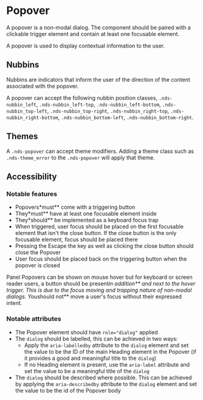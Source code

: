 # Popover

A popover is a non-modal dialog. The component should be paired with a clickable trigger element and contain at least one focusable element.

A popover is used to display contextual information to the user.

## Nubbins

Nubbins are indicators that inform the user of the direction of the content associated with the popover.

A popover can accept the following nubbin position classes, `.nds-nubbin_left`, `.nds-nubbin_left-top`, `.nds-nubbin_left-bottom`, `.nds-nubbin_top-left`, `.nds-nubbin_top-right`, `.nds-nubbin_right-top`, `.nds-nubbin_right-bottom`, `.nds-nubbin_bottom-left`, `.nds-nubbin_bottom-right`.

## Themes

A `.nds-popover` can accept theme modifiers. Adding a theme class such as `.nds-theme_error` to the `.nds-popover` will apply that theme.

## Accessibility

### Notable features

- Popovers*must** come with a triggering button
- They*must** have at least one focusable element inside
- They*should** be implemented as a keyboard focus trap
- When triggered, user focus should be placed on the first focusable element that isn't the close button. If the close button is the only focusable element, focus should be placed there
- Pressing the Escape the key as well as clicking the close button should close the Popover
- User focus should be placed back on the triggering button when the popover is closed

Panel Popovers can be shown on mouse hover but for keyboard or screen reader users, a button should be present*in addition** and next to the hover trigger.
This is due to the focus moving and trapping nature of non-modal dialogs. You*should not** move a user's focus without their expressed intent.

### Notable attributes

- The Popover element should have `role="dialog"` applied
- The `dialog` should be labelled, this can be achieved in two ways:
  - Apply the `aria-labelledby` attribute to the `dialog` element and set the value to be the ID of the main Heading element in the Popover (if it provides a good and meaningful title to the `dialog`)
  - If no Heading element is present, use the `aria-label` attribute and set the value to be a meaningful title of the `dialog`
- The `dialog` should be described where possible. This can be achieved by applying the `aria-describedby` attribute to the `dialog` element and set the value to be the id of the Popover body
